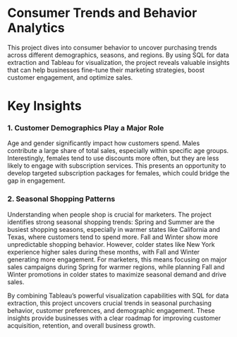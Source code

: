 # Consumer Trends and Behavior Analytics
This project dives into consumer behavior to uncover purchasing trends across different demographics, seasons, and regions. By using SQL for data extraction and Tableau for visualization, the project reveals valuable insights that can help businesses fine-tune their marketing strategies, boost customer engagement, and optimize sales.

# Key Insights
### 1. Customer Demographics Play a Major Role

Age and gender significantly impact how customers spend. Males contribute a large share of total sales, especially within specific age groups. Interestingly, females tend to use discounts more often, but they are less likely to engage with subscription services. This presents an opportunity to develop targeted subscription packages for females, which could bridge the gap in engagement.


### 2. Seasonal Shopping Patterns

Understanding when people shop is crucial for marketers. The project identifies strong seasonal shopping trends:
Spring and Summer are the busiest shopping seasons, especially in warmer states like California and Texas, where customers tend to spend more.
Fall and Winter show more unpredictable shopping behavior. However, colder states like New York experience higher sales during these months, with Fall and Winter generating more engagement.
For marketers, this means focusing on major sales campaigns during Spring for warmer regions, while planning Fall and Winter promotions in colder states to maximize seasonal demand and drive sales.


By combining Tableau’s powerful visualization capabilities with SQL for data extraction, this project uncovers crucial trends in seasonal purchasing behavior, customer preferences, and demographic engagement. These insights provide businesses with a clear roadmap for improving customer acquisition, retention, and overall business growth.
